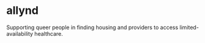 # allynd

Supporting queer people in finding housing and providers to access limited-availability healthcare.
